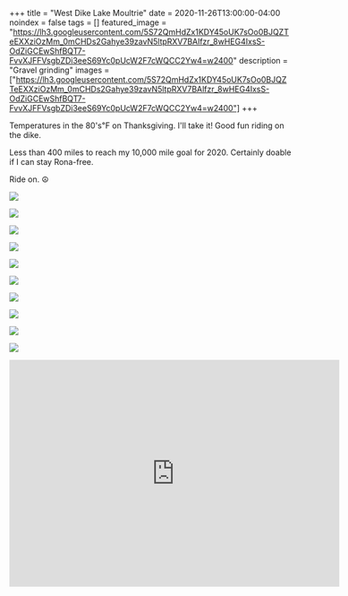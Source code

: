 +++
title =  "West Dike Lake Moultrie"
date = 2020-11-26T13:00:00-04:00
noindex = false
tags = []
featured_image = "https://lh3.googleusercontent.com/5S72QmHdZx1KDY45oUK7sOo0BJQZTeEXXziOzMm_0mCHDs2Gahye39zavN5ltpRXV7BAlfzr_8wHEG4IxsS-OdZiGCEwShfBQT7-FvvXJFFVsgbZDi3eeS69Yc0pUcW2F7cWQCC2Yw4=w2400"
description = "Gravel grinding"
images = ["https://lh3.googleusercontent.com/5S72QmHdZx1KDY45oUK7sOo0BJQZTeEXXziOzMm_0mCHDs2Gahye39zavN5ltpRXV7BAlfzr_8wHEG4IxsS-OdZiGCEwShfBQT7-FvvXJFFVsgbZDi3eeS69Yc0pUcW2F7cWQCC2Yw4=w2400"]
+++

Temperatures in the 80's℉ on Thanksgiving. I'll take it! Good fun riding on the dike.

Less than 400 miles to reach my 10,000 mile goal for 2020. Certainly doable if I can stay Rona-free.

Ride on. ☮

<a href='https://lh3.googleusercontent.com/5S72QmHdZx1KDY45oUK7sOo0BJQZTeEXXziOzMm_0mCHDs2Gahye39zavN5ltpRXV7BAlfzr_8wHEG4IxsS-OdZiGCEwShfBQT7-FvvXJFFVsgbZDi3eeS69Yc0pUcW2F7cWQCC2Yw4=w2400'><img src='https://lh3.googleusercontent.com/5S72QmHdZx1KDY45oUK7sOo0BJQZTeEXXziOzMm_0mCHDs2Gahye39zavN5ltpRXV7BAlfzr_8wHEG4IxsS-OdZiGCEwShfBQT7-FvvXJFFVsgbZDi3eeS69Yc0pUcW2F7cWQCC2Yw4=w2400'></a>

<a href='https://lh3.googleusercontent.com/LQUjDRA7Lm_dvK5jdjFHlukC6MZjLiyxzgZxkN3nl3Kmew0Cy7z-blOBOysTpJT8gMVi_du1psjlT3dXf2HNF6Cq8U9n6dZyCJkXDawj8pyRA4k9PsS9iNJD4D2p8YNUBNBRyAv77N8=w2400'><img src='https://lh3.googleusercontent.com/LQUjDRA7Lm_dvK5jdjFHlukC6MZjLiyxzgZxkN3nl3Kmew0Cy7z-blOBOysTpJT8gMVi_du1psjlT3dXf2HNF6Cq8U9n6dZyCJkXDawj8pyRA4k9PsS9iNJD4D2p8YNUBNBRyAv77N8=w2400'></a>

<a href='https://lh3.googleusercontent.com/wNhYur2J0700gXI9gGHoO_dy38XiPyLwo_lBUT-LZAvyuajv_tjX8Da6bzHa02yS9OCRnXrAwKJITmL_oEAfYjNvSmGkskJOTeNMzx8jluPBZvDh1JE_2PYDPRLUoiW7seQdHdI-wBE=w2400'><img src='https://lh3.googleusercontent.com/wNhYur2J0700gXI9gGHoO_dy38XiPyLwo_lBUT-LZAvyuajv_tjX8Da6bzHa02yS9OCRnXrAwKJITmL_oEAfYjNvSmGkskJOTeNMzx8jluPBZvDh1JE_2PYDPRLUoiW7seQdHdI-wBE=w2400'></a>

<a href='https://lh3.googleusercontent.com/RVTNAmhvnSyBdX4ZoLyOADqUnGsk1ns4kmxkFwBE5hN4DBHVdb7tMFNCEINZXQdAsUAtacaiv-HwEwzCOFfRhM9F9-2klVqMC8PcbHpm08hIYYzPY0I3ZlUtM84PShQUbgk3bYZCNK4=w2400'><img src='https://lh3.googleusercontent.com/RVTNAmhvnSyBdX4ZoLyOADqUnGsk1ns4kmxkFwBE5hN4DBHVdb7tMFNCEINZXQdAsUAtacaiv-HwEwzCOFfRhM9F9-2klVqMC8PcbHpm08hIYYzPY0I3ZlUtM84PShQUbgk3bYZCNK4=w2400'></a>

<a href='https://lh3.googleusercontent.com/tM5EGTUl4kNxvA-xDyrbUitW1JGhJq6WYBP7iFtgvJM2AvjmfCu86WVJEag_TpjPqzgYCdazZF2G1tyT4abCUNbpxIaF6eoCaXjNNPQQgsyVogRcDb5HwLKTPWlHaQGbrqlohI8Ecf0=w2400'><img src='https://lh3.googleusercontent.com/tM5EGTUl4kNxvA-xDyrbUitW1JGhJq6WYBP7iFtgvJM2AvjmfCu86WVJEag_TpjPqzgYCdazZF2G1tyT4abCUNbpxIaF6eoCaXjNNPQQgsyVogRcDb5HwLKTPWlHaQGbrqlohI8Ecf0=w2400'></a>

<a href='https://lh3.googleusercontent.com/CwsOjnWA4Zh0ZP3Ya9qY_x7omXo8i4Lw1GIZgbxYWMs_3HEo2q1oOn9IWdINuQ99KGZbLU1tU360_jRXaM30sQN69Sn8cX_uNW4v38DpD9kS26KWLsFWn4sfBCz--1gZzSoORQl03Rc=w2400'><img src='https://lh3.googleusercontent.com/CwsOjnWA4Zh0ZP3Ya9qY_x7omXo8i4Lw1GIZgbxYWMs_3HEo2q1oOn9IWdINuQ99KGZbLU1tU360_jRXaM30sQN69Sn8cX_uNW4v38DpD9kS26KWLsFWn4sfBCz--1gZzSoORQl03Rc=w2400'></a>

<a href='https://lh3.googleusercontent.com/KfmKUUsTpKy_8UzcJuQbRTWP1DHe277krGRisHpffptQtrjBBV-lBLPc4EovJw1LJ1g6OwcSLsuBQ6Mtm11g8eIX-EKaBIfjvjarUXTmvyAZzXD_LkiIXX7LO6mxph32cwiHxHx6uio=w2400'><img src='https://lh3.googleusercontent.com/KfmKUUsTpKy_8UzcJuQbRTWP1DHe277krGRisHpffptQtrjBBV-lBLPc4EovJw1LJ1g6OwcSLsuBQ6Mtm11g8eIX-EKaBIfjvjarUXTmvyAZzXD_LkiIXX7LO6mxph32cwiHxHx6uio=w2400'></a>

<a href='https://lh3.googleusercontent.com/FjzGDk0ZZWPbd3y69B6W-t0SZbclsPPYFUj-NWAs5qXyGBGILZkz_-D0ttda6OMUHzn7URQHufGdfa8wubOES_VqoNuRcHmB6X3kbCZKc2mqMOLkW6UN8kntG7txBnEZeWxNhf791Wg=w2400'><img src='https://lh3.googleusercontent.com/FjzGDk0ZZWPbd3y69B6W-t0SZbclsPPYFUj-NWAs5qXyGBGILZkz_-D0ttda6OMUHzn7URQHufGdfa8wubOES_VqoNuRcHmB6X3kbCZKc2mqMOLkW6UN8kntG7txBnEZeWxNhf791Wg=w2400'></a>

<a href='https://lh3.googleusercontent.com/sJOdF3cMvWA_LlBl1XwYe7lIkDlOvP_y9D3leV8-cj-NNhMSt65sWTH7SUS0-RFCovGEcj1hfDh3kCGDFjVN07wvlWlSJx8aKhz0EzoCaWxbet2ZyLndUldm1QYsT_H3olGdE2BN3UI=w2400'><img src='https://lh3.googleusercontent.com/sJOdF3cMvWA_LlBl1XwYe7lIkDlOvP_y9D3leV8-cj-NNhMSt65sWTH7SUS0-RFCovGEcj1hfDh3kCGDFjVN07wvlWlSJx8aKhz0EzoCaWxbet2ZyLndUldm1QYsT_H3olGdE2BN3UI=w2400'></a>

<a href='https://lh3.googleusercontent.com/RxhDv9m1Pb9ZBUBUndE4gWJY4gJq9kAlUxvmbRb0kLTiAEI-RfTGMmWaS7X9_RUszFLRKqcpcPzeifQLrBbbxpz8BwQA21XDDIVU0MoxnU5sUKjCPGLLK7ivlObH6_DO2yoI4IRbOU0=w2400'><img src='https://lh3.googleusercontent.com/RxhDv9m1Pb9ZBUBUndE4gWJY4gJq9kAlUxvmbRb0kLTiAEI-RfTGMmWaS7X9_RUszFLRKqcpcPzeifQLrBbbxpz8BwQA21XDDIVU0MoxnU5sUKjCPGLLK7ivlObH6_DO2yoI4IRbOU0=w2400'></a>

<iframe height='405' width='590' frameborder='0' allowtransparency='true' scrolling='no' src='https://www.strava.com/activities/4394083358/embed/70c70da6813895e1d7d737267565c0b5e25f38eb'></iframe>
